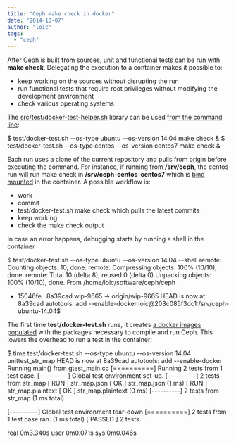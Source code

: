 ```yaml
---
title: "Ceph make check in docker"
date: "2014-10-07"
author: "loic"
tags: 
  - "ceph"
---
```


After [Ceph](http://ceph.com/) is built from sources, unit and functional tests can be run with **make check**. Delegating the execution to a container makes it possible to:

- keep working on the sources without disrupting the run
- run functional tests that require root privileges without modifying the development environment
- check various operating systems

The [src/test/docker-test-helper.sh](https://github.com/dachary/ceph/commit/241c839ce54131ebf8f40f3623ffd5a186bf6d22#diff-74a0b360984aea2adfc7358e2952c655R222) library can be used [from the command line](https://github.com/dachary/ceph/commit/241c839ce54131ebf8f40f3623ffd5a186bf6d22#diff-e3ca68f782a6113dafc4931d96dd648eR1):

$ test/docker-test.sh --os-type ubuntu --os-version 14.04 make check &
$ test/docker-test.sh --os-type centos --os-version centos7 make check &

Each run uses a clone of the current repository and pulls from origin before executing the command. For instance, if running from **/srv/ceph**, the centos run will run make check in **/srv/ceph-centos-centos7** which is [bind mounted](https://docs.docker.com/userguide/dockervolumes/) in the container. A possible workflow is:

- work
- commit
- test/docker-test.sh make check which pulls the latest commits
- keep working
- check the make check output

In case an error happens, debugging starts by running a shell in the container

$ test/docker-test.sh --os-type ubuntu --os-version 14.04 --shell
remote: Counting objects: 10, done.
remote: Compressing objects: 100% (10/10), done.
remote: Total 10 (delta 8), reused 0 (delta 0)
Unpacking objects: 100% (10/10), done.
From /home/loic/software/ceph/ceph
 + 15046fe...8a39cad wip-9665 -> origin/wip-9665
HEAD is now at 8a39cad autotools: add --enable-docker
loic@203c085f3dc1:/srv/ceph-ubuntu-14.04$

The first time **test/docker-test.sh** runs, it creates [a docker images populated](https://github.com/dachary/ceph/commit/241c839ce54131ebf8f40f3623ffd5a186bf6d22#diff-74a0b360984aea2adfc7358e2952c655R99) with the packages necessary to compile and run Ceph. This lowers the overhead to run a test in the container:

$ time test/docker-test.sh --os-type ubuntu --os-version 14.04 unittest\_str\_map
HEAD is now at 8a39cad autotools: add --enable-docker
Running main() from gtest\_main.cc
\[==========\] Running 2 tests from 1 test case.
\[----------\] Global test environment set-up.
\[----------\] 2 tests from str\_map
\[ RUN      \] str\_map.json
\[       OK \] str\_map.json (1 ms)
\[ RUN      \] str\_map.plaintext
\[       OK \] str\_map.plaintext (0 ms)
\[----------\] 2 tests from str\_map (1 ms total)

\[----------\] Global test environment tear-down
\[==========\] 2 tests from 1 test case ran. (1 ms total)
\[  PASSED  \] 2 tests.

real	0m3.340s
user	0m0.071s
sys	0m0.046s
